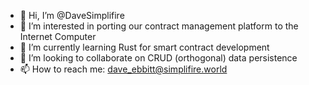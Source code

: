 - 👋 Hi, I’m @DaveSimplifire
- 👀 I’m interested in porting our contract management platform to the Internet Computer
- 🌱 I’m currently learning Rust for smart contract development
- 💞️ I’m looking to collaborate on CRUD (orthogonal) data persistence
- 📫 How to reach me: dave_ebbitt@simplifire.world

<!---
DaveSimplifire/DaveSimplifire is a ✨ special ✨ repository because its `README.md` (this file) appears on your GitHub profile.
You can click the Preview link to take a look at your changes.
--->
